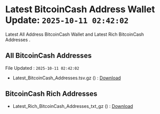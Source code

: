 # Latest BitcoinCash Address Wallet Update: `2025-10-11 02:42:02`

Latest All Address BitcoinCash Wallet and Latest Rich BitcoinCash Addresses .

## All BitcoinCash Addresses

File Updated : `2025-10-11 02:42:02`

- Latest_BitcoinCash_Addresses.tsv.gz () : [Download](https://github.com/Pymmdrza/Rich-Address-Wallet/releases/tag/BitcoinCash)

## BitcoinCash Rich Addresses

- Latest_Rich_BitcoinCash_Addresses_txt_gz () : [Download](https://github.com/Pymmdrza/Rich-Address-Wallet/releases/tag/BitcoinCash)
